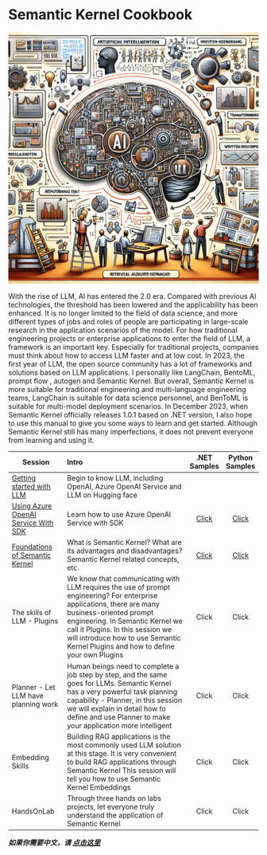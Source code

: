 # **Semantic Kernel Cookbook**

![cover](imgs/cover.png)

With the rise of LLM, AI has entered the 2.0 era. Compared with previous AI technologies, the threshold has been lowered and the applicability has been enhanced. It is no longer limited to the field of data science, and more different types of jobs and roles of people are participating in large-scale research in the application scenarios of the model. For how traditional engineering projects or enterprise applications to enter the field of LLM, a framework is an important key. Especially for traditional projects, companies must think about how to access LLM faster and at low cost. In 2023, the first year of LLM, the open source community has a lot of frameworks and solutions based on LLM applications. I personally like LangChain, BentoML, prompt flow , autogen and Semantic Kernel. But overall, Semantic Kernel is more suitable for traditional engineering and multi-language engineering teams, LangChain is suitable for data science personnel, and BenToML is suitable for multi-model deployment scenarios. In December 2023, when Semantic Kernel officially releases 1.0.1 based on .NET version, I also hope to use this manual to give you some ways to learn and get started. Although Semantic Kernel still has many imperfections, it does not prevent everyone from learning and using it.

| Session  | Intro | <center>.NET<br/> Samples</center> | <center>Python <br/>Samples</center> |
|----------|:----------|:-------------:|------:|
| [Getting started with LLM](./docs/en/00.IntroduceLLM.md) | Begin to know LLM, including OpenAI, Azure OpenAI Service and LLM on Hugging face |  |  |
| [Using Azure OpenAI Service With SDK](/docs/en/01.UsingAzureOpenAIServiceWithSDK.md)  |  Learn how to use Azure OpenAI Service with SDK  |  <center>[Click](https://github.com/kinfey/SemanticKernelCookBook/blob/main/notebooks/dotNET/01/dotNETSDKAOAIDemo.ipynb)</center> | <center>[Click](https://github.com/kinfey/SemanticKernelCookBook/blob/main/notebooks/python/01/PythonSDKAOAIDemo.ipynb)</center> |
| [Foundations of Semantic Kernel](/docs/en/02.IntroduceSemanticKernel.md)  | What is Semantic Kernel? What are its advantages and disadvantages? Semantic Kernel related concepts, etc. | <center>[Click](https://github.com/kinfey/SemanticKernelCookBook/blob/main/notebooks/dotNET/02/LearnSK.ipynb)</center> | <center>[Click](https://github.com/kinfey/SemanticKernelCookBook/blob/main/notebooks/python/02/LearnSK.ipynb)</center> |
| The skills of LLM - Plugins | We know that communicating with LLM requires the use of prompt engineering? For enterprise applications, there are many business-oriented prompt engineering. In Semantic Kernel we call it Plugins. In this session we will introduce how to use Semantic Kernel Plugins and how to define your own Plugins | <center>Click</center> | <center>Click</center> |
| Planner - Let LLM have planning work | Human beings need to complete a job step by step, and the same goes for LLMs. Semantic Kernel has a very powerful task planning capability - Planner, in this session we will explain in detail how to define and use Planner to make your application more intelligent | <center>Click</center> | <center>Click</center> |
| Embedding Skills  | Building RAG applications is the most commonly used LLM solution at this stage. It is very convenient to build RAG applications through Semantic Kernel This session will tell you how to use Semantic Kernel Embeddings  | <center>Click</center> | <center>Click</center> |
| HandsOnLab | Through three hands on labs projects, let everyone truly understand the application of Semantic Kernel | <center>Click</center> | <center>Click</center> |


***如果你需要中文，请 [点击这里](./README.zh-cn.md)***

